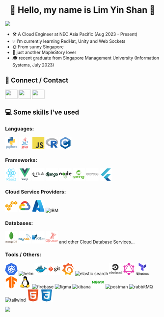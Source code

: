 
<h1 align="center">👋 Hello, my name is Lim Yin Shan 🥳</h1>
<!-- <h3 align="center">I am a cloud engineer / solution architect / software engineer / game developer enthusiast</h3> -->

![](https://readme-typing-svg.demolab.com?font=Fira+Code&duration=2500&pause=1000&color=F72727&vCenter=true&width=600&height=20&lines=I+am+a+cloud+engineer+enthusiast!;I+am+a+software+engineer+enthusiast!;I+am+a+solution+architect+enthusiast!;I+am+a+game+developer+enthusiast!)

- 🛠 A Cloud Engineer at NEC Asia Pacific (Aug 2023 - Present)
- 💡 I’m currently learning RedHat, Unity and Web Sockets
- 🌞 From sunny Singapore
- 🍄 just another MapleStory lover
- 🎓 recent graduate from Singapore Management University (Information Systems, July 2023)

<!-- <img src="https://upload.wikimedia.org/wikipedia/commons/thumb/d/d8/Red_Hat_logo.svg/1280px-Red_Hat_logo.svg.png" width="50" height="40"/> <img src="https://raw.githubusercontent.com/devicons/devicon/master/icons/unity/unity-original-wordmark.svg" width="40" height="40"/> <img src="https://raw.githubusercontent.com/devicons/devicon/master/icons/socketio/socketio-original-wordmark.svg" width="40" height="40"/> -->
 
<h2>📇 Connect / Contact</h2>

<p align="left">
  <a href="https://www.linkedin.com/in/lim-yin-shan/"><img src="https://cdn.jsdelivr.net/npm/simple-icons@3.0.1/icons/linkedin.svg" align="center" height="30" width="40"/></a>
  <a href="https://github.com/jenniupdates/"><img src="https://cdn.jsdelivr.net/npm/simple-icons@3.0.1/icons/github.svg" align="center" height="30" width="40"/></a>
  <a href="mailto:ysimptstuff@gmail.com"><img src="https://cdn.jsdelivr.net/npm/simple-icons@3.0.1/icons/gmail.svg" align="center" height="30" width="40"/></a>
</p>

<h2>💻 Some skills I've used</h2>

<h3 align="left">Languages:</h3>
<p align="left">
  <img src="https://raw.githubusercontent.com/devicons/devicon/master/icons/python/python-original-wordmark.svg" width="40" height="40" alt="python"/>
  <img src="https://raw.githubusercontent.com/devicons/devicon/master/icons/java/java-original-wordmark.svg" width="40" height="40" alt="java"/>
  <img src="https://raw.githubusercontent.com/devicons/devicon/master/icons/javascript/javascript-original.svg" width="40" height="40" alt="javascript"/>
  <img src="https://raw.githubusercontent.com/devicons/devicon/master/icons/r/r-original.svg" width="40" height="40" alt="R"/>
  <img src="https://raw.githubusercontent.com/devicons/devicon/master/icons/c/c-original.svg" width="40" height="40" alt="C"/>
</p>

<h3 align="left">Frameworks:</h3>
<p align="left">
  <img src="https://raw.githubusercontent.com/devicons/devicon/master/icons/react/react-original-wordmark.svg" width="40" height="40" alt="react"/>
  <img src="https://raw.githubusercontent.com/devicons/devicon/master/icons/vuejs/vuejs-original-wordmark.svg" width="40" height="40" alt="vueJS"/>
  <img src="https://raw.githubusercontent.com/devicons/devicon/master/icons/flask/flask-original-wordmark.svg" width="40" height="40" alt="flask"/>
  <img src="https://raw.githubusercontent.com/devicons/devicon/master/icons/django/django-plain-wordmark.svg" width="40" height="40" alt="django"/>
  <img src="https://raw.githubusercontent.com/devicons/devicon/master/icons/nodejs/nodejs-original-wordmark.svg" width="40" height="40" alt="node"/>
  <img src="https://raw.githubusercontent.com/devicons/devicon/master/icons/spring/spring-original-wordmark.svg" width="40" height="40" alt="springboot"/>
  <img src="https://raw.githubusercontent.com/devicons/devicon/master/icons/express/express-original-wordmark.svg" width="40" height="40" alt="express"/>
  <img src="https://raw.githubusercontent.com/devicons/devicon/master/icons/flutter/flutter-original.svg" width="40" height="40" alt="flutter"/>
</p>

<h3 align="left">Cloud Service Providers:</h3>
<p align="left">
  <img src="https://raw.githubusercontent.com/devicons/devicon/master/icons/amazonwebservices/amazonwebservices-original.svg" width="40" height="40" alt="AWS"/>
  <img src="https://raw.githubusercontent.com/devicons/devicon/master/icons/googlecloud/googlecloud-original.svg" width="40" height="40" alt="GCP"/>
  <img src="https://raw.githubusercontent.com/devicons/devicon/master/icons/azure/azure-original.svg" width="40" height="40" alt="Azure"/>
  <img src="https://www.ibm.com/brand/experience-guides/developer/b1db1ae501d522a1a4b49613fe07c9f1/01_8-bar-positive.svg" width="40" height="40" alt="IBM"/>
</p>

<h3 align="left">Databases:</h3>
<p align="left">
  <img src="https://raw.githubusercontent.com/devicons/devicon/master/icons/mongodb/mongodb-original-wordmark.svg" width="40" height="40" alt="mongodb"/>
  <img src="https://raw.githubusercontent.com/devicons/devicon/master/icons/mysql/mysql-original-wordmark.svg" width="40" height="40" alt="MySQL"/>
  <img src="https://raw.githubusercontent.com/devicons/devicon/master/icons/sqlite/sqlite-original-wordmark.svg" width="40" height="40" alt="sqlite"/>
  <img src="https://raw.githubusercontent.com/devicons/devicon/master/icons/microsoftsqlserver/microsoftsqlserver-plain-wordmark.svg" width="40" height="40" alt="sql server"/>
  and other Cloud Database Services...
</p>

<h3 align="left">Tools / Others:</h3>
<p align="left">
  <img src="https://raw.githubusercontent.com/devicons/devicon/master/icons/kubernetes/kubernetes-plain.svg" width="40" height="40" alt="kubernetes"/>
  <img src="https://helm.sh/img/helm.svg" width="40" height="40" alt="helm"/>
  <img src="https://raw.githubusercontent.com/devicons/devicon/master/icons/docker/docker-original.svg" width="40" height="40" alt="docker">
  <img src="https://raw.githubusercontent.com/devicons/devicon/master/icons/git/git-original-wordmark.svg" width="40" height="40" alt="git"/>
  <img src="https://raw.githubusercontent.com/devicons/devicon/master/icons/grafana/grafana-original.svg" width="40" height="40" alt="grafana"/>
  <img src="https://images.contentstack.io/v3/assets/bltefdd0b53724fa2ce/blt601c406b0b5af740/620577381692951393fdf8d6/elastic-logo-cluster.svg" width="40" height="40" alt="elastic search"/>
  <img src="https://raw.githubusercontent.com/devicons/devicon/master/icons/circleci/circleci-plain-wordmark.svg" width="40" height="40" alt="circleci"/>
  <img src="https://raw.githubusercontent.com/devicons/devicon/master/icons/graphql/graphql-plain.svg" width="40" height="40" alt="graphQL"/>
  <img src="https://raw.githubusercontent.com/devicons/devicon/master/icons/terraform/terraform-original-wordmark.svg" width="40" height="40" alt="terraform"/>
  <img src="https://raw.githubusercontent.com/devicons/devicon/master/icons/tensorflow/tensorflow-original.svg" width="40" height="40" alt="tensorflow"/>
  <img src="https://raw.githubusercontent.com/devicons/devicon/master/icons/linux/linux-original.svg" width="40" height="40" alt="linux"/>
  <img src="https://www.vectorlogo.zone/logos/firebase/firebase-icon.svg" alt="firebase" width="40" height="40" alt="firebase"/>
  <img src="https://www.vectorlogo.zone/logos/figma/figma-icon.svg" alt="figma" width="40" height="40" alt="figma"/>
  <img src="https://www.vectorlogo.zone/logos/elasticco_kibana/elasticco_kibana-icon.svg" alt="kibana" width="40" height="40" alt="kibana"/>
  <img src="https://raw.githubusercontent.com/devicons/devicon/master/icons/nginx/nginx-original.svg" width="40" height="40" alt="nginx"/>
  <img src="https://www.vectorlogo.zone/logos/getpostman/getpostman-icon.svg" alt="postman" width="40" height="40" alt="postman"/>
  <img src="https://www.vectorlogo.zone/logos/rabbitmq/rabbitmq-icon.svg" alt="rabbitMQ" width="40" height="40" alt="rabbitMQ"/>
  <img src="https://www.vectorlogo.zone/logos/tailwindcss/tailwindcss-icon.svg" alt="tailwind" width="40" height="40" alt="tailwindCSS"/>
  <img src="https://raw.githubusercontent.com/devicons/devicon/master/icons/html5/html5-original.svg" width="40" height="40" alt="HTML5"/>
  <img src="https://raw.githubusercontent.com/devicons/devicon/master/icons/css3/css3-original.svg" width="40" height="40" alt="CSS"/>
</p>

![](https://streak-stats.demolab.com?user=jenniupdates&theme=blood&hide_border=true&border_radius=15&background=F8F8F8&hide_current_streak=true)
